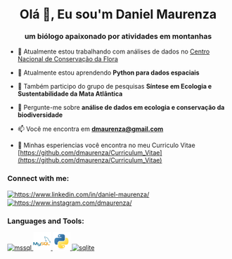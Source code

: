 <h1 align="center">Olá 👋, Eu sou'm Daniel Maurenza</h1>
<h3 align="center">um biólogo apaixonado por atividades em montanhas</h3>

- 🔭 Atualmente estou trabalhando com análises de dados no [Centro Nacional de Conservação da Flora](https://cncflora.jbrj.gov.br/)

- 🌱 Atualmente estou aprendendo **Python para dados espaciais**

- 👯 Também participo do grupo de pesquisas **Síntese em Ecologia e Sustentabilidade da Mata Atlântica**

- 💬 Pergunte-me sobre **análise de dados em ecologia e conservação da biodiversidade**

- 📫 Você me encontra em **dmaurenza@gmail.com**

- 📄 Minhas esperiencias você encontra no meu Curriculo Vitae [https://github.com/dmaurenza/Curriculum_Vitae](https://github.com/dmaurenza/Curriculum_Vitae)

<h3 align="left">Connect with me:</h3>
<p align="left">
<a href="https://linkedin.com/in/https://www.linkedin.com/in/daniel-maurenza/" target="blank"><img align="center" src="https://raw.githubusercontent.com/rahuldkjain/github-profile-readme-generator/master/src/images/icons/Social/linked-in-alt.svg" alt="https://www.linkedin.com/in/daniel-maurenza/" height="30" width="40" /></a>
<a href="https://instagram.com/https://www.instagram.com/dmaurenza/" target="blank"><img align="center" src="https://raw.githubusercontent.com/rahuldkjain/github-profile-readme-generator/master/src/images/icons/Social/instagram.svg" alt="https://www.instagram.com/dmaurenza/" height="30" width="40" /></a>
</p>

<h3 align="left">Languages and Tools:</h3>
<p align="left"> <a href="https://www.microsoft.com/en-us/sql-server" target="_blank" rel="noreferrer"> <img src="https://www.svgrepo.com/show/303229/microsoft-sql-server-logo.svg" alt="mssql" width="40" height="40"/> </a> <a href="https://www.mysql.com/" target="_blank" rel="noreferrer"> <img src="https://raw.githubusercontent.com/devicons/devicon/master/icons/mysql/mysql-original-wordmark.svg" alt="mysql" width="40" height="40"/> </a> <a href="https://www.python.org" target="_blank" rel="noreferrer"> <img src="https://raw.githubusercontent.com/devicons/devicon/master/icons/python/python-original.svg" alt="python" width="40" height="40"/> </a> <a href="https://www.sqlite.org/" target="_blank" rel="noreferrer"> <img src="https://www.vectorlogo.zone/logos/sqlite/sqlite-icon.svg" alt="sqlite" width="40" height="40"/> </a> </p>
